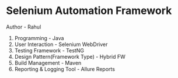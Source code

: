 # Selenium Automation Framework
Author - Rahul

1. Programming - Java
2. User Interaction - Selenium WebDriver
3. Testing Framework - TestNG
4. Design Pattern(Framework Type) - Hybrid FW
5. Build Management - Maven
6. Reporting & Logging  Tool - Allure Reports
